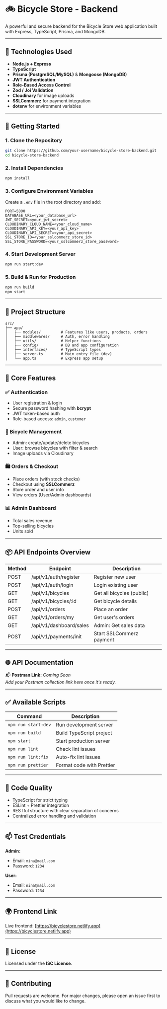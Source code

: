 # 🚲 Bicycle Store - Backend

A powerful and secure backend for the Bicycle Store web application built with Express, TypeScript, Prisma, and MongoDB.

---

## 🔧 Technologies Used

- **Node.js + Express**
- **TypeScript**
- **Prisma (PostgreSQL/MySQL)** & **Mongoose (MongoDB)**
- **JWT Authentication**
- **Role-Based Access Control**
- **Zod / Joi Validation**
- **Cloudinary** for image uploads
- **SSLCommerz** for payment integration
- **dotenv** for environment variables

---

## 🚀 Getting Started

### 1. Clone the Repository

```bash
git clone https://github.com/your-username/bicycle-store-backend.git
cd bicycle-store-backend
```

### 2. Install Dependencies

```bash
npm install
```

### 3. Configure Environment Variables

Create a `.env` file in the root directory and add:

```env
PORT=5000
DATABASE_URL=<your_database_url>
JWT_SECRET=<your_jwt_secret>
CLOUDINARY_CLOUD_NAME=<your_cloud_name>
CLOUDINARY_API_KEY=<your_api_key>
CLOUDINARY_API_SECRET=<your_api_secret>
SSL_STORE_ID=<your_sslcommerz_store_id>
SSL_STORE_PASSWORD=<your_sslcommerz_store_password>
```

### 4. Start Development Server

```bash
npm run start:dev
```

### 5. Build & Run for Production

```bash
npm run build
npm start
```

---

## 📁 Project Structure

```
src/
├── app/
│   ├── modules/         # Features like users, products, orders
│   ├── middlewares/     # Auth, error handling
│   ├── utils/           # Helper functions
│   ├── config/          # DB and app configuration
│   ├── interfaces/      # TypeScript types
│   ├── server.ts        # Main entry file (dev)
│   └── app.ts           # Express app setup
```

---

## 🔐 Core Features

### ✅ Authentication

- User registration & login
- Secure password hashing with **bcrypt**
- JWT token-based auth
- Role-based access: `admin`, `customer`

### 🚴 Bicycle Management

- Admin: create/update/delete bicycles
- User: browse bicycles with filter & search
- Image uploads via Cloudinary

### 🛍️ Orders & Checkout

- Place orders (with stock checks)
- Checkout using **SSLCommerz**
- Store order and user info
- View orders (User/Admin dashboards)

### 📊 Admin Dashboard

- Total sales revenue
- Top-selling bicycles
- Units sold

---

## 📦 API Endpoints Overview

| Method | Endpoint                | Description                       |
|--------|-------------------------|-----------------------------------|
| POST   | /api/v1/auth/register   | Register new user                 |
| POST   | /api/v1/auth/login      | Login existing user               |
| GET    | /api/v1/bicycles        | Get all bicycles (public)         |
| GET    | /api/v1/bicycles/:id    | Get bicycle details               |
| POST   | /api/v1/orders          | Place an order                    |
| GET    | /api/v1/orders/my       | Get user's orders                 |
| GET    | /api/v1/dashboard/sales | Admin: Get sales data             |
| POST   | /api/v1/payments/init   | Start SSLCommerz payment          |

---

## 🌐 API Documentation

📬 **Postman Link:** _Coming Soon_  
_Add your Postman collection link here once it's ready._

---

## ✅ Available Scripts

| Command             | Description                        |
|---------------------|------------------------------------|
| `npm run start:dev` | Run development server             |
| `npm run build`     | Build TypeScript project           |
| `npm start`         | Start production server            |
| `npm run lint`      | Check lint issues                  |
| `npm run lint:fix`  | Auto-fix lint issues               |
| `npm run prettier`  | Format code with Prettier          |

---

## 🧹 Code Quality

- TypeScript for strict typing
- ESLint + Prettier integration
- RESTful structure with clear separation of concerns
- Centralized error handling and validation

---

## 📫 Test Credentials

**Admin:**
- Email: `mina@mail.com`
- Password: `1234`

**User:**
- Email: `nina@mail.com`
- Password: `1234`

---

## 🌍 Frontend Link

Live frontend: [https://bicyclestore.netlify.app](https://bicyclestore.netlify.app)

---

## 📝 License

Licensed under the **ISC License**.

---

## 🤝 Contributing

Pull requests are welcome. For major changes, please open an issue first to discuss what you would like to change.

